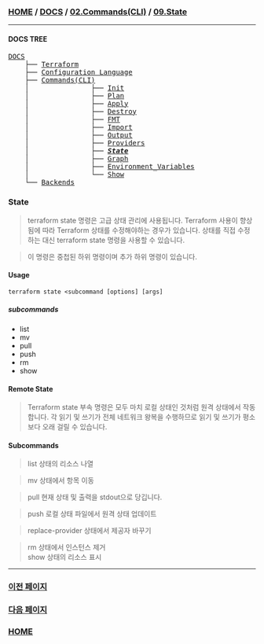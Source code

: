 ### [HOME](https://github.com/YGCHO-repo/Terraform/blob/main/README.md) / [DOCS](https://github.com/YGCHO-repo/Terraform/blob/main/DOCS/README.md) / [02.Commands(CLI)](https://github.com/YGCHO-repo/Terraform/blob/main/DOCS/02_Commands(CLI)/README.md) / [09.State](https://github.com/YGCHO-repo/Terraform/blob/main/DOCS/02_Commands(CLI)/09_State/README.md)

---

#### DOCS TREE

<pre>
<a href = "https://github.com/YGCHO-repo/Terraform/blob/main/DOCS/README.md">DOCS</a>
    ├── <a href = "https://github.com/YGCHO-repo/Terraform/blob/main/DOCS/00_Terraform/README.md">Terraform</a>
    ├── <a href = "https://github.com/YGCHO-repo/Terraform/blob/main/DOCS/01_Configuration_Language/README.md">Configuration Language</a>
    ├── <a href ="https://github.com/YGCHO-repo/Terraform/blob/main/DOCS/02_Commands(CLI)/README.md">Commands(CLI)</a>
    │               ├── <a href = "https://github.com/YGCHO-repo/Terraform/blob/main/DOCS/02_Commands(CLI)/01_Init/README.md">Init</a>
    │               ├── <a href = "https://github.com/YGCHO-repo/Terraform/blob/main/DOCS/02_Commands(CLI)/02_Plan/README.md">Plan</a>
    │               ├── <a href = "https://github.com/YGCHO-repo/Terraform/blob/main/DOCS/02_Commands(CLI)/03_Apply/README.md">Apply</a>
    │               ├── <a href = "https://github.com/YGCHO-repo/Terraform/blob/main/DOCS/02_Commands(CLI)/04_Destroy/README.md">Destroy</a>
    │               ├── <a href = "https://github.com/YGCHO-repo/Terraform/blob/main/DOCS/02_Commands(CLI)/05_FMT/README.md">FMT</a>
    │               ├── <a href = "https://github.com/YGCHO-repo/Terraform/blob/main/DOCS/02_Commands(CLI)/06_Import/README.md">Import</a>
    │               ├── <a href = "https://github.com/YGCHO-repo/Terraform/blob/main/DOCS/02_Commands(CLI)/07_Output/README.md">Output</a>
    │               ├── <a href = "https://github.com/YGCHO-repo/Terraform/blob/main/DOCS/02_Commands(CLI)/08_Providers/README.md">Providers</a>
    │               ├── <i><b><a href = "https://github.com/YGCHO-repo/Terraform/blob/main/DOCS/02_Commands(CLI)/09_State/README.md">State</a></b></i>
    │               ├── <a href = "https://github.com/YGCHO-repo/Terraform/blob/main/DOCS/02_Commands(CLI)/10_Graph/README.md">Graph</a>
    │               ├── <a href = "https://github.com/YGCHO-repo/Terraform/blob/main/DOCS/02_Commands(CLI)/11_Environment_Variables/README.md">Environment_Variables</a>
    │               └── <a href = "https://github.com/YGCHO-repo/Terraform/blob/main/DOCS/02_Commands(CLI)/12_Show/README.md">Show</a>
    └── <a href = "https://github.com/YGCHO-repo/Terraform/blob/main/DOCS/03_Backends/README.md">Backends</a>
</pre>

### State

> terraform state 명령은 고급 상태 관리에 사용됩니다. Terraform 사용이 향상됨에 따라 Terraform 상태를 수정해야하는 경우가 있습니다. 상태를 직접 수정하는 대신 terraform state 명령을 사용할 수 있습니다.

> 이 명령은 중첩된 하위 명령이며 추가 하위 명령이 있습니다.

#### Usage

```
terraform state <subcommand [options] [args]
```

##### subcommands

- list
- mv
- pull
- push
- rm
- show

#### Remote State

> Terraform state 부속 명령은 모두 마치 로컬 상태인 것처럼 원격 상태에서 작동합니다. 각 읽기 및 쓰기가 전체 네트워크 왕복을 수행하므로 읽기 및 쓰기가 평소보다 오래 걸릴 수 있습니다.

#### Subcommands

> list 상태의 리소스 나열

> mv 상태에서 항목 이동

> pull 현재 상태 및 출력을 stdout으로 당깁니다.

> push 로컬 상태 파일에서 원격 상태 업데이트

> replace-provider 상태에서 제공자 바꾸기

> rm 상태에서 인스턴스 제거  
> show 상태의 리소스 표시

---

### [이전 페이지](https://github.com/YGCHO-repo/Terraform/blob/main/DOCS/02_Commands(CLI)/08_Providers/README.md)

### [다음 페이지](https://github.com/YGCHO-repo/Terraform/blob/main/DOCS/02_Commands(CLI)/10_Graph/README.md)

### [HOME](https://github.com/YGCHO-repo/Terraform/blob/main/README.md)

